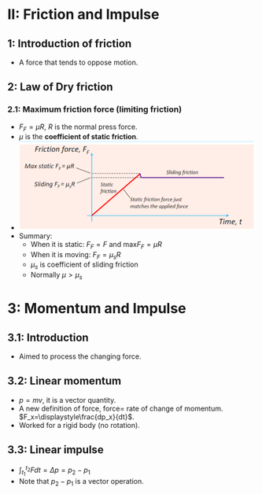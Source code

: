 # II: Friction and Impulse
## 1: Introduction of friction
* A force that tends to oppose motion.
## 2: Law of Dry friction
### 2.1: Maximum friction force (limiting friction)
* $F_F=\mu R$, $R$ is the normal press force.
* $\mu$ is the **coefficient of static friction**.
* ![](2022-03-07-10-13-00.png)
* Summary:  
    * When it is static: $F_F=F$ and max$F_F=\mu R$
    * When it is moving: $F_F=\mu _sR$
    * $\mu _s$ is coefficient of sliding friction
    * Normally $\mu > \mu_s$
# 3: Momentum and Impulse
## 3.1: Introduction
* Aimed to process the changing force.
## 3.2: Linear momentum
* $p=mv$, it is a vector quantity.
* A new definition of force, force= rate of change of momentum.
$F_x=\displaystyle\frac{dp_x}{dt}$.
* Worked for a rigid body (no rotation).
## 3.3: Linear impulse
* $\displaystyle\int _{t_1}^{t_2}{Fdt}=\Delta p=p_2-p_1$
* Note that $p_2-p_1$ is a vector operation.